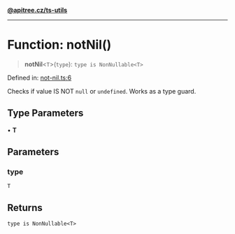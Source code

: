 [**@apitree.cz/ts-utils**](../README.md)

---

# Function: notNil()

> **notNil**\<`T`\>(`type`): `type is NonNullable<T>`

Defined in: [not-nil.ts:6](https://github.com/ApiTreeCZ/toolbox/blob/main/packages/ts-utils/src/not-nil.ts#L6)

Checks if value IS NOT `null` or `undefined`. Works as a type guard.

## Type Parameters

• **T**

## Parameters

### type

`T`

## Returns

`type is NonNullable<T>`
